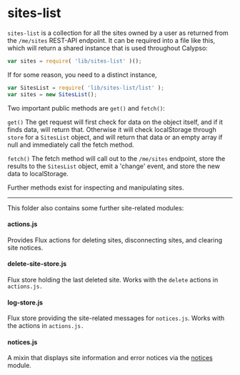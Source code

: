 sites-list
==========

`sites-list` is a collection for all the sites owned by a user as returned from the `/me/sites` REST-API endpoint. It can be required into a file like this, which will return a shared instance that is used throughout Calypso:

```js
var sites = require( 'lib/sites-list' )();
```

If for some reason, you need to a distinct instance,

```js
var SitesList = require( 'lib/sites-list/list' );
var sites = new SitesList();
```

Two important public methods are `get()` and `fetch()`:

`get()`
The get request will first check for data on the object itself, and if it finds data, will return that. Otherwise it will check localStorage through `store` for a `SitesList` object, and will return that data or an empty array if null and immediately call the fetch method.

`fetch()`
The fetch method will call out to the `/me/sites` endpoint, store the results to the `SitesList` object, emit a 'change' event, and store the new data to localStorage.

Further methods exist for inspecting and manipulating sites.

---

This folder also contains some further site-related modules:

#### actions.js

Provides Flux actions for deleting sites, disconnecting sites, and clearing site notices.

#### delete-site-store.js

Flux store holding the last deleted site. Works with the `delete` actions in `actions.js.`

#### log-store.js

Flux store providing the site-related messages for `notices.js`. Works with the actions in `actions.js.`

#### notices.js

A mixin that displays site information and error notices via the [notices](/client/notices) module.
